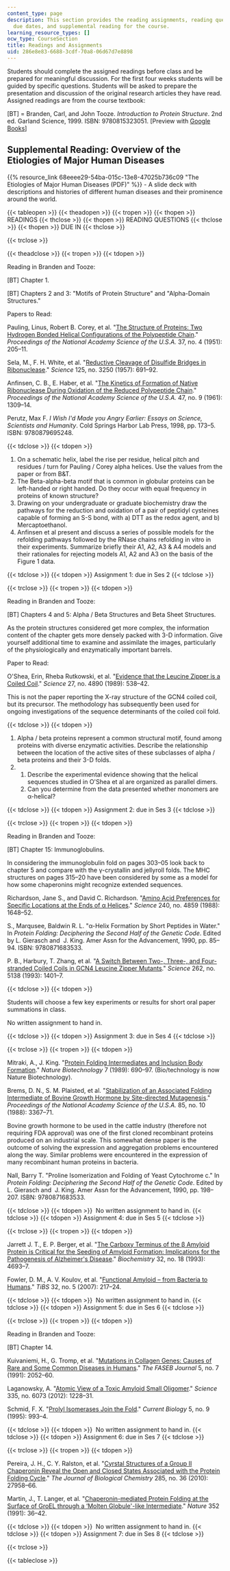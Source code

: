 ```yaml
---
content_type: page
description: This section provides the reading assignments, reading questions, assignment
  due dates, and supplemental reading for the course.
learning_resource_types: []
ocw_type: CourseSection
title: Readings and Assignments
uid: 286e8e83-6688-3cdf-70a8-06d67d7e8898
---
```


Students should complete the assigned readings before class and be prepared for meaningful discussion. For the first four weeks students will be guided by specific questions. Students will be asked to prepare the presentation and discussion of the original research articles they have read. Assigned readings are from the course textbook:

\[BT\] = Branden, Carl, and John Tooze. _Introduction to Protein Structure_. 2nd ed. Garland Science, 1999. ISBN: 9780815323051. \[Preview with [Google Books](http://books.google.com/books?id=eUYWBAAAQBAJ&pg=PAfrontcover)\]

Supplemental Reading: Overview of the Etiologies of Major Human Diseases
------------------------------------------------------------------------

{{% resource_link 68eeee29-54ba-015c-13e8-47025b736c09 "The Etiologies of Major Human Diseases (PDF)" %}} - A slide deck with descriptions and histories of different human diseases and their prominence around the world.

{{< tableopen >}}
{{< theadopen >}}
{{< tropen >}}
{{< thopen >}}
READINGS
{{< thclose >}}
{{< thopen >}}
READING QUESTIONS
{{< thclose >}}
{{< thopen >}}
DUE IN
{{< thclose >}}

{{< trclose >}}

{{< theadclose >}}
{{< tropen >}}
{{< tdopen >}}


Reading in Branden and Tooze:

\[BT\] Chapter 1.

\[BT\] Chapters 2 and 3: "Motifs of Protein Structure" and "Alpha-Domain Structures."

Papers to Read:

Pauling, Linus, Robert B. Corey, et al. "[The Structure of Proteins: Two Hydrogen Bonded Helical Configurations of the Polypeptide Chain](http://dx.doi.org/10.1073/pnas.37.4.205)." _Proceedings of the National Academy Science of the U.S.A._ 37, no. 4 (1951): 205–11.

Sela, M., F. H. White, et al. "[Reductive Cleavage of Disulfide Bridges in Ribonuclease](http://dx.doi.org/10.1126/science.125.3250.691)." _Science_ 125, no. 3250 (1957): 691–92.

Anfinsen, C. B., E. Haber, et al. "[The Kinetics of Formation of Native Ribonuclease During Oxidation of the Reduced Polypeptide Chain](http://www.ncbi.nlm.nih.gov/pmc/articles/PMC223141/)." _Proceedings of the National Academy Science of the U.S.A._ 47, no. 9 (1961): 1309–14.

Perutz, Max F. _I Wish I'd Made you Angry Earlier: Essays on Science, Scientists and Humanity_. Cold Springs Harbor Lab Press, 1998, pp. 173–5. ISBN: 9780879695248.


{{< tdclose >}}
{{< tdopen >}}


1.  On a schematic helix, label the rise per residue, helical pitch and residues / turn for Pauling / Corey alpha helices. Use the values from the paper or from B&T.
2.  The Beta-alpha-beta motif that is common in globular proteins can be left-handed or right handed. Do they occur with equal frequency in proteins of known structure?
3.  Drawing on your undergraduate or graduate biochemistry draw the pathways for the reduction and oxidation of a pair of peptidyl cysteines capable of forming an S-S bond, with a) DTT as the redox agent, and b) Mercaptoethanol.
4.  Anfinsen et al present and discuss a series of possible models for the refolding pathways followed by the RNase chains refolding in vitro in their experiments. Summarize briefly their A1, A2, A3 & A4 models and their rationales for rejecting models A1, A2 and A3 on the basis of the Figure 1 data.


{{< tdclose >}}
{{< tdopen >}}
Assignment 1: due in Ses 2
{{< tdclose >}}

{{< trclose >}}
{{< tropen >}}
{{< tdopen >}}


Reading in Branden and Tooze:

\[BT\] Chapters 4 and 5: Alpha / Beta Structures and Beta Sheet Structures.

As the protein structures considered get more complex, the information content of the chapter gets more densely packed with 3-D information. Give yourself additional time to examine and assimilate the images, particularly of the physiologically and enzymatically important barrels.

Paper to Read:

O'Shea, Erin, Rheba Rutkowski, et al. "[Evidence that the Leucine Zipper is a Coiled Coil](http://dx.doi.org/10.1126/science.2911757)." _Science_ 27, no. 4890 (1989): 538–42.

This is not the paper reporting the X-ray structure of the GCN4 coiled coil, but its precursor. The methodology has subsequently been used for ongoing investigations of the sequence determinants of the coiled coil fold.


{{< tdclose >}}
{{< tdopen >}}


1.  Alpha / beta proteins represent a common structural motif, found among proteins with diverse enzymatic activities. Describe the relationship between the location of the active sites of these subclasses of alpha / beta proteins and their 3-D folds.
2.  1.  Describe the experimental evidence showing that the helical sequences studied in O'Shea et al are organized as parallel dimers.
    2.  Can you determine from the data presented whether monomers are α-helical?


{{< tdclose >}}
{{< tdopen >}}
Assignment 2: due in Ses 3
{{< tdclose >}}

{{< trclose >}}
{{< tropen >}}
{{< tdopen >}}


Reading in Branden and Tooze:

\[BT\] Chapter 15: Immunoglobulins.

In considering the immunoglobulin fold on pages 303–05 look back to chapter 5 and compare with the γ-crystallin and jellyroll folds. The MHC structures on pages 315–20 have been considered by some as a model for how some chaperonins might recognize extended sequences.

Richardson, Jane S., and David C. Richardson. "[Amino Acid Preferences for Specific Locations at the Ends of α Helices](http://dx.doi.org/10.1126/science.3381086)." _Science_ 240, no. 4859 (1988): 1648–52.

S., Marqusee, Baldwin R. L. "α-Helix Formation by Short Peptides in Water." In _Protein Folding: Deciphering the Second Half of the Genetic Code_. Edited by L. Gierasch and  J. King. Amer Assn for the Advancement, 1990, pp. 85–94. ISBN: 9780871683533.

P. B., Harbury, T. Zhang, et al. "[A Switch Between Two-, Three-, and Four-stranded Coiled Coils in GCN4 Leucine Zipper Mutants](http://www.ncbi.nlm.nih.gov/pubmed/8248779)." _Science_ 262, no. 5138 (1993): 1401–7.


{{< tdclose >}}
{{< tdopen >}}


Students will choose a few key experiments or results for short oral paper summations in class.

No written assignment to hand in.


{{< tdclose >}}
{{< tdopen >}}
Assignment 3: due in Ses 4
{{< tdclose >}}

{{< trclose >}}
{{< tropen >}}
{{< tdopen >}}


Mitraki, A., J. King. "[Protein Folding Intermediates and Inclusion Body Formation](http://www.nature.com/nbt/journal/v7/n7/abs/nbt0789-690.html)." _Nature Biotechnology_ 7 (1989): 690–97. (Bio/technology is now Nature Biotechnology).

Brems, D. N., S. M. Plaisted, et al. "[Stabilization of an Associated Folding Intermediate of Bovine Growth Hormone by Site-directed Mutagenesis](http://www.ncbi.nlm.nih.gov/pmc/articles/PMC280210/)." _Proceedings of the National Academy Science of the U.S.A._ 85, no. 10 (1988): 3367–71.

Bovine growth hormone to be used in the cattle industry (therefore not requiring FDA approval) was one of the first cloned recombinant proteins produced on an industrial scale. This somewhat dense paper is the outcome of solving the expression and aggregation problems encountered along the way. Similar problems were encountered in the expression of many recombinant human proteins in bacteria.

Nall, Barry T. "Proline Isomerization and Folding of Yeast Cytochrome c." In _Protein Folding: Deciphering the Second Half of the Genetic Code_. Edited by L. Gierasch and  J. King. Amer Assn for the Advancement, 1990, pp. 198–207. ISBN: 9780871683533.


{{< tdclose >}}
{{< tdopen >}}
 No written assignment to hand in.
{{< tdclose >}}
{{< tdopen >}}
Assignment 4: due in Ses 5
{{< tdclose >}}

{{< trclose >}}
{{< tropen >}}
{{< tdopen >}}


Jarrett J. T., E. P. Berger, et al. "[The Carboxy Terminus of the β Amyloid Protein is Critical for the Seeding of Amyloid Formation: Implications for the Pathogenesis of Alzheimer's Disease](http://www.ncbi.nlm.nih.gov/pubmed/8490014)." _Biochemistry_ 32, no. 18 (1993): 4693–7.

Fowler, D. M., A. V. Koulov, et al. "[Functional Amyloid – from Bacteria to Humans](http://dx.doi.org/10.1016/j.tibs.2007.03.003)." _TiBS_ 32, no. 5 (2007): 217–24.


{{< tdclose >}}
{{< tdopen >}}
 No written assignment to hand in.
{{< tdclose >}}
{{< tdopen >}}
Assignment 5: due in Ses 6
{{< tdclose >}}

{{< trclose >}}
{{< tropen >}}
{{< tdopen >}}


Reading in Branden and Tooze:

\[BT\] Chapter 14.

Kuivaniemi, H., G. Tromp, et al. "[Mutations in Collagen Genes: Causes of Rare and Some Common Diseases in Humans](http://www.ncbi.nlm.nih.gov/pubmed/2010058)." _The FASEB Journal_ 5, no. 7 (1991): 2052–60.

Laganowsky, A. "[Atomic View of a Toxic Amyloid Small Oligomer](http://dx.doi.org/10.1126/science.1213151)." _Science_ 335, no. 6073 (2012): 1228–31.

Schmid, F. X. "[Prolyl Isomerases Join the Fold](http://dx.doi.org/10.1016/S0960-9822(95)00197-7)." _Current Biology_ 5, no. 9 (1995): 993–4.


{{< tdclose >}}
{{< tdopen >}}
 No written assignment to hand in.
{{< tdclose >}}
{{< tdopen >}}
Assignment 6: due in Ses 7
{{< tdclose >}}

{{< trclose >}}
{{< tropen >}}
{{< tdopen >}}


Pereira, J. H., C. Y. Ralston, et al. "[Cyrstal Structures of a Group II Chaperonin Reveal the Open and Closed States Associated with the Protein Folding Cycle](http://dx.doi.org/10.1074/jbc.M110.125344)." _The Journal of Biological Chemistry_ 285, no. 36 (2010): 27958–66.

Martin, J., T. Langer, et al. "[Chaperonin-mediated Protein Folding at the Surface of GroEL through a ‘Molten Globule'-like Intermediate](http://dx.doi.org/10.1038/352036a0)." _Nature_ 352 (1991): 36–42.


{{< tdclose >}}
{{< tdopen >}}
 No written assignment to hand in.
{{< tdclose >}}
{{< tdopen >}}
Assignment 7: due in Ses 8
{{< tdclose >}}

{{< trclose >}}

{{< tableclose >}}